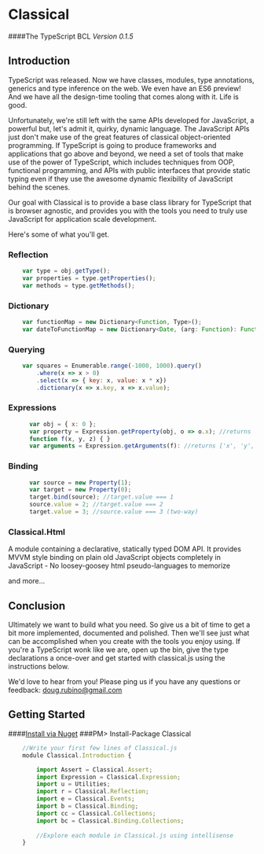 # Classical
####The TypeScript BCL 
*Version 0.1.5*

## Introduction
TypeScript was released. Now we have classes, modules, type annotations, generics and type inference on the web. We even have an ES6 preview! And we have all the design-time tooling that comes along with it. Life is good.


Unfortunately, we're still left with the same APIs developed for JavaScript, a powerful but, let's admit it, quirky, dynamic language. 
The JavaScript APIs just don't make use of the great features of classical object-oriented programming. If TypeScript is going to produce 
frameworks and applications that go above and beyond, we need a set of tools that make use of the power of TypeScript, which includes 
techniques from OOP, functional programming, and APIs with public interfaces that provide static typing even if they use the awesome 
dynamic flexibility of JavaScript behind the scenes. 


Our goal with Classical is to provide a base class library for TypeScript that is browser agnostic, and provides
you with the tools you need to truly use JavaScript for application scale development. 


Here's some of what you'll get.

### Reflection
```javascript
	var type = obj.getType();
	var properties = type.getProperties();
    var methods = type.getMethods();
```

### Dictionary
```javascript
	var functionMap = new Dictionary<Function, Type>();
	var dateToFunctionMap = new Dictionary<Date, (arg: Function): Function>();
```
     
### Querying
```javascript
    var squares = Enumerable.range(-1000, 1000).query()
		.where(x => x > 0)
        .select(x => { key: x, value: x * x})
        .dictionary(x => x.key, x => x.value);
```
  
### Expressions
```javascript
	  var obj = { x: 0 };
	  var property = Expression.getProperty(obj, o => o.x); //returns 'x'
	  function f(x, y, z) { }
	  var arguments = Expression.getArguments(f): //returns ['x', 'y', 'z']
```
	  
### Binding
```javascript
	  var source = new Property(1);
	  var target = new Property(0);
	  target.bind(source); //target.value === 1
	  source.value = 2; //target.value === 2
	  target.value = 3; //source.value === 3 (two-way)
```

### Classical.Html
A module containing a declarative, statically typed DOM API.
It provides MVVM style binding on plain old JavaScript objects completely in JavaScript -
No loosey-goosey html pseudo-languages to memorize


and more...


## Conclusion

Ultimately we want to build what you need. 
So give us a bit of time to get a bit more implemented, documented and polished.
Then we'll see just what can be accomplished when you create with the tools you enjoy using.
If you're a TypeScript wonk like we are, open up the bin, give the type declarations a once-over and get started with classical.js using the instructions below.

We'd love to hear from you! Please ping us if you have any questions or feedback:
doug.rubino@gmail.com
 

## Getting Started

####[Install via Nuget](https://www.nuget.org/packages/Classical/)
###PM> Install-Package Classical

```javascript
	//Write your first few lines of Classical.js
    module Classical.Introduction {

        import Assert = Classical.Assert;
        import Expression = Classical.Expression;
        import u = Utilities;
        import r = Classical.Reflection;
        import e = Classical.Events;
        import b = Classical.Binding;
        import cc = Classical.Collections;
        import bc = Classical.Binding.Collections;
    
	    //Explore each module in Classical.js using intellisense
    }
```

